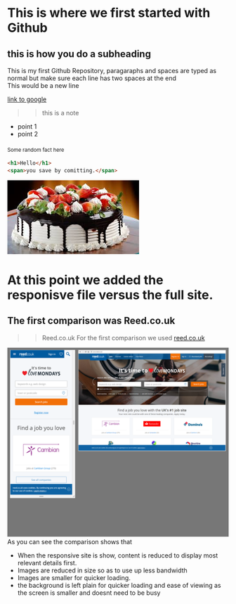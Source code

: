 # This is where we first started with Github
## this is how you do a subheading

This is my first Github Repository, paragaraphs and spaces are typed as normal but make sure each line has two spaces at the end  
This would be a new line  

[link to google](http://google.com)
>> this is a note

 - point 1
 - point 2

<sub>Some random fact here</sub>

``` html
<h1>Hello</h1>
<span>you save by comitting.</span>

```
![cakePicture](download.jpg)

#  At this point we added the responisve file  versus the full site.  
## The first comparison was Reed.co.uk  

>>Reed.co.uk
For the first comparison we used [reed.co.uk](http://reed.co.uk)  

![Reed website img](reed_site.png)  
As you can see the comparison shows that 
 - When the responsive site is show, content is reduced to display most relevant details first.  
 - Images are reduced in size so as to use up less bandwidth
 - Images are smaller for quicker loading.
 - the background is left plain for quicker loading and ease of viewing as the screen is smaller and doesnt need to be busy
